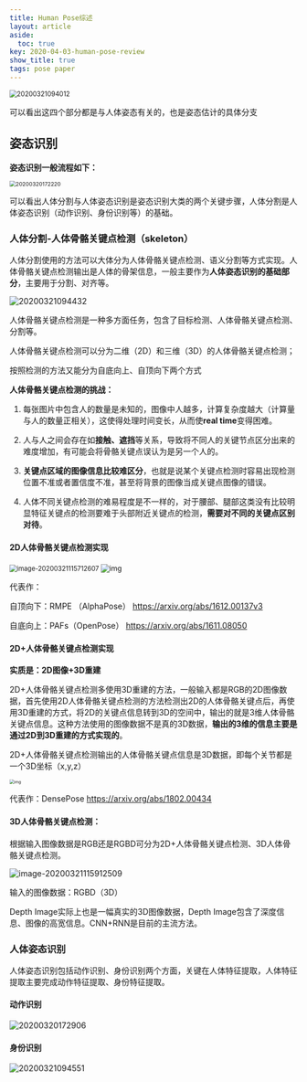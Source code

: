 ```yaml
---
title: Human Pose综述
layout: article
aside:
  toc: true
key: 2020-04-03-human-pose-review
show_title: true
tags: pose paper
---
```


<img src="https://raw.githubusercontent.com/JinluZhang1126/PublicPic/master/Pic/20200321094012.png" alt="20200321094012" style="zoom: 80%;" />

可以看出这四个部分都是与人体姿态有关的，也是姿态估计的具体分支

## 姿态识别

**姿态识别一般流程如下：**

<img src="http://jinluzhang.site/PublicPic/Pic/20200320172220.png" alt="20200320172220" style="zoom: 67%;" />

可以看出人体分割与人体姿态识别是姿态识别大类的两个关键步骤，人体分割是人体姿态识别（动作识别、身份识别等）的基础。

### 人体分割-人体骨骼关键点检测（skeleton）

人体分割使用的方法可以大体分为人体骨骼关键点检测、语义分割等方式实现。人体骨骼关键点检测输出是人体的骨架信息，一般主要作为**人体姿态识别的基础部分**，主要用于分割、对齐等。

<img src="https://raw.githubusercontent.com/JinluZhang1126/PublicPic/master/Pic/20200321094432.png" alt="20200321094432" />

人体骨骼关键点检测是一种多方面任务，包含了目标检测、人体骨骼关键点检测、分割等。

人体骨骼关键点检测可以分为二维（2D）和三维（3D）的人体骨骼关键点检测；

按照检测的方法又能分为自底向上、自顶向下两个方式

**人体骨骼关键点检测的挑战：**

1. 每张图片中包含人的数量是未知的，图像中人越多，计算复杂度越大（计算量与人的数量正相关），这使得处理时间变长，从而使**real time**变得困难。

2. 人与人之间会存在如**接触、遮挡**等关系，导致将不同人的关键节点区分出来的难度增加，有可能会将骨骼关键点误认为是另一个人的。

3. **关键点区域的图像信息比较难区分**，也就是说某个关键点检测时容易出现检测位置不准或者置信度不准，甚至将背景的图像当成关键点图像的错误。

4. 人体不同关键点检测的难易程度是不一样的，对于腰部、腿部这类没有比较明显特征关键点的检测要难于头部附近关键点的检测，**需要对不同的关键点区别对待**。

#### **2D人体骨骼关键点检测实现**

<img src="https://raw.githubusercontent.com/JinluZhang1126/PublicPic/master/Pic/image-20200321115712607-1584763108036.png" alt="image-20200321115712607" style="zoom:80%;" />

<img src="https://raw.githubusercontent.com/JinluZhang1126/PublicPic/master/Pic/640.jpg" alt="img" style="zoom:90%;" />

代表作：

自顶向下：RMPE （AlphaPose） https://arxiv.org/abs/1612.00137v3  

自底向上：PAFs（OpenPose） https://arxiv.org/abs/1611.08050

#### **2D+人体骨骼关键点检测实现**

**实质是：2D图像+3D重建**

2D+人体骨骼关键点检测多使用3D重建的方法，一般输入都是RGB的2D图像数据，首先使用2D人体骨骼关键点检测的方法检测出2D的人体骨骼关键点后，再使用3D重建的方式，将2D的关键点信息转到3D的空间中，输出的就是3维人体骨骼关键点信息。这种方法使用的图像数据不是真的3D数据，**输出的3维的信息主要是通过2D到3D重建的方式实现的**。

2D+人体骨骼关键点检测输出的人体骨骼关键点信息是3D数据，即每个关节都是一个3D坐标（x,y,z）

<img src="https://raw.githubusercontent.com/JinluZhang1126/PublicPic/master/Pic/640-1584764809340.webp" alt="img" style="zoom: 50%;" />

代表作：DensePose https://arxiv.org/abs/1802.00434

#### **3D人体骨骼关键点检测：**

根据输入图像数据是RGB还是RGBD可分为2D+人体骨骼关键点检测、3D人体骨骼关键点检测。

![image-20200321115912509](https://raw.githubusercontent.com/JinluZhang1126/PublicPic/master/Pic/image-20200321115912509.png)

输入的图像数据：RGBD（3D）

Depth Image实际上也是一幅真实的3D图像数据，Depth Image包含了深度信息、图像的高宽信息。CNN+RNN是目前的主流方法。

### 人体姿态识别

人体姿态识别包括动作识别、身份识别两个方面，关键在人体特征提取，人体特征提取主要完成动作特征提取、身份特征提取。

#### 动作识别

<img src="https://raw.githubusercontent.com/JinluZhang1126/PublicPic/master/Pic/20200320172906.png" alt="20200320172906" />

#### 身份识别

<img src="https://raw.githubusercontent.com/JinluZhang1126/PublicPic/master/Pic/20200321094551.png" alt="20200321094551" />